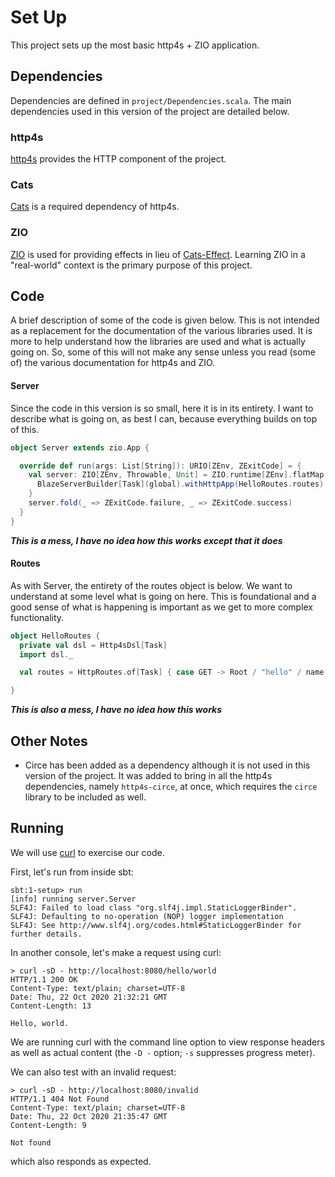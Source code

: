 # Set Up

This project sets up the most basic http4s + ZIO application.

## Dependencies
Dependencies are defined in `project/Dependencies.scala`. The main dependencies used in this version of the project are detailed below. 

### http4s
[http4s](https://http4s.org/) provides the HTTP component of the project. 

### Cats
[Cats](https://typelevel.org/cats/) is a required dependency of http4s.

### ZIO
[ZIO](https://zio.dev/) is used for providing effects in lieu of [Cats-Effect](https://typelevel.org/cats-effect/). Learning ZIO
in a "real-world" context is the primary purpose of this project.

## Code
A brief description of some of the code is given below. This is not intended as a replacement for the documentation of the various libraries used. It is more to help understand how the libraries are used and what is actually going on. So, some of this will not make any sense unless you read (some of) the various documentation for http4s and ZIO.
#### Server
Since the code in this version is so small, here it is in its entirety. I want to describe what is going on, as best I can, because everything builds on top of this.
```scala
object Server extends zio.App {

  override def run(args: List[String]): URIO[ZEnv, ZExitCode] = {
    val server: ZIO[ZEnv, Throwable, Unit] = ZIO.runtime[ZEnv].flatMap { implicit rts =>
      BlazeServerBuilder[Task](global).withHttpApp(HelloRoutes.routes).serve.compile.drain
    }
    server.fold(_ => ZExitCode.failure, _ => ZExitCode.success)
  }
}
```

***This is a mess, I have no idea how this works except that it does***

#### Routes
As with Server, the entirety of the routes object is below. We want to understand at some level what is going on here. This is foundational and a good sense of what is happening is important as we get to more complex functionality.  
```scala
object HelloRoutes {
  private val dsl = Http4sDsl[Task]
  import dsl._

  val routes = HttpRoutes.of[Task] { case GET -> Root / "hello" / name => Ok(s"Hello, $name.") }.orNotFound

}
```

***This is also a mess, I have no idea how this works***

## Other Notes
- Circe has been added as a dependency although it is not used in this version of the project. It was added to bring in all 
the http4s dependencies, namely `http4s-circe`, at once, which requires the `circe` library to be included as well.   

## Running
We will use [curl](https://curl.haxx.se/) to exercise our code.

First, let's run from inside sbt:
```
sbt:1-setup> run
[info] running server.Server
SLF4J: Failed to load class "org.slf4j.impl.StaticLoggerBinder".
SLF4J: Defaulting to no-operation (NOP) logger implementation
SLF4J: See http://www.slf4j.org/codes.html#StaticLoggerBinder for further details.
```

In another console, let's make a request using curl:
```
> curl -sD - http://localhost:8080/hello/world
HTTP/1.1 200 OK
Content-Type: text/plain; charset=UTF-8
Date: Thu, 22 Oct 2020 21:32:21 GMT
Content-Length: 13

Hello, world.
```

We are running curl with the command line option to view response headers as well as actual content (the `-D -` option; `-s` suppresses progress meter).

We can also test with an invalid request:
```
> curl -sD - http://localhost:8080/invalid
HTTP/1.1 404 Not Found
Content-Type: text/plain; charset=UTF-8
Date: Thu, 22 Oct 2020 21:35:47 GMT
Content-Length: 9

Not found
```

which also responds as expected.